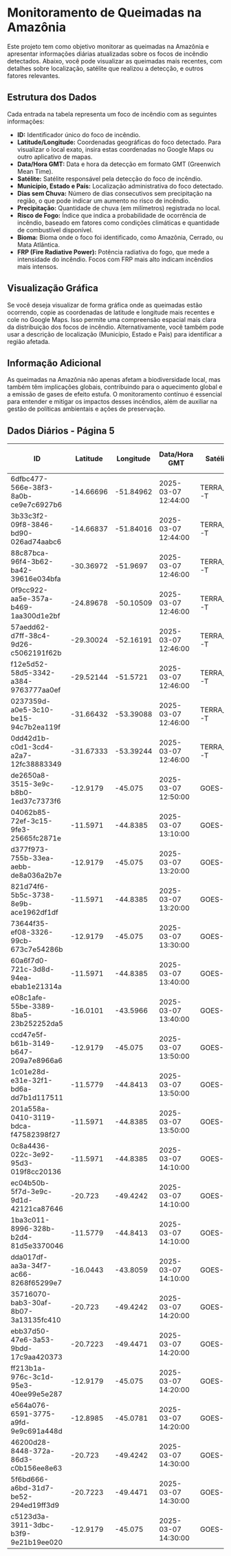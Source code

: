 # Monitoramento de Queimadas na Amazônia

Este projeto tem como objetivo monitorar as queimadas na Amazônia e apresentar informações diárias atualizadas sobre os focos de incêndio detectados. Abaixo, você pode visualizar as queimadas mais recentes, com detalhes sobre localização, satélite que realizou a detecção, e outros fatores relevantes.

## Estrutura dos Dados

Cada entrada na tabela representa um foco de incêndio com as seguintes informações:

- **ID:** Identificador único do foco de incêndio.
- **Latitude/Longitude:** Coordenadas geográficas do foco detectado. Para visualizar o local exato, insira estas coordenadas no Google Maps ou outro aplicativo de mapas.
- **Data/Hora GMT:** Data e hora da detecção em formato GMT (Greenwich Mean Time).
- **Satélite:** Satélite responsável pela detecção do foco de incêndio.
- **Município, Estado e País:** Localização administrativa do foco detectado.
- **Dias sem Chuva:** Número de dias consecutivos sem precipitação na região, o que pode indicar um aumento no risco de incêndio.
- **Precipitação:** Quantidade de chuva (em milímetros) registrada no local.
- **Risco de Fogo:** Índice que indica a probabilidade de ocorrência de incêndio, baseado em fatores como condições climáticas e quantidade de combustível disponível.
- **Bioma:** Bioma onde o foco foi identificado, como Amazônia, Cerrado, ou Mata Atlântica.
- **FRP (Fire Radiative Power):** Potência radiativa do fogo, que mede a intensidade do incêndio. Focos com FRP mais alto indicam incêndios mais intensos.

## Visualização Gráfica

Se você deseja visualizar de forma gráfica onde as queimadas estão ocorrendo, copie as coordenadas de latitude e longitude mais recentes e cole no Google Maps. Isso permite uma compreensão espacial mais clara da distribuição dos focos de incêndio. Alternativamente, você também pode usar a descrição de localização (Município, Estado e País) para identificar a região afetada.

## Informação Adicional

As queimadas na Amazônia não apenas afetam a biodiversidade local, mas também têm implicações globais, contribuindo para o aquecimento global e a emissão de gases de efeito estufa. O monitoramento contínuo é essencial para entender e mitigar os impactos desses incêndios, além de auxiliar na gestão de políticas ambientais e ações de preservação.

## Dados Diários - Página 5

| ID | Latitude | Longitude | Data/Hora GMT | Satélite | Município | Estado | País | Município ID | Estado ID | País ID | Dias sem Chuva | Precipitação | Risco de Fogo | Bioma | FRP |
|----|----------|-----------|---------------|----------|-----------|--------|------|--------------|-----------|---------|----------------|--------------|----------------|-------|-----|
| 6dfbc477-566e-38f3-8a0b-ce9e7c6927b6 | -14.66696 | -51.84962 | 2025-03-07 12:44:00 | TERRA_M-T | NOVA XAVANTINA | MATO GROSSO | Brasil | 5106257 | 51 | 33 | nan | nan | nan | Cerrado | 6.6 |
| 3b33c3f2-09f8-3846-bd90-026ad74aabc6 | -14.66837 | -51.84016 | 2025-03-07 12:44:00 | TERRA_M-T | NOVA XAVANTINA | MATO GROSSO | Brasil | 5106257 | 51 | 33 | nan | nan | nan | Cerrado | 11.2 |
| 88c87bca-96f4-3b62-ba42-39616e034bfa | -30.36972 | -51.9697 | 2025-03-07 12:46:00 | TERRA_M-T | SÃO JERÔNIMO | RIO GRANDE DO SUL | Brasil | 4318408 | 43 | 33 | nan | nan | nan | Pampa | 11.3 |
| 0f9cc922-aa5e-357a-b469-1aa300d1e2bf | -24.89678 | -50.10509 | 2025-03-07 12:46:00 | TERRA_M-T | CARAMBEÍ | PARANÁ | Brasil | 4104659 | 41 | 33 | nan | nan | nan | Mata Atlântica | 7.0 |
| 57aedd62-d7ff-38c4-9d26-c5062191f62b | -29.30024 | -52.16191 | 2025-03-07 12:46:00 | TERRA_M-T | MARQUES DE SOUZA | RIO GRANDE DO SUL | Brasil | 4312054 | 43 | 33 | nan | nan | nan | Mata Atlântica | 9.9 |
| f12e5d52-58d5-3342-a384-9763777aa0ef | -29.52144 | -51.5721 | 2025-03-07 12:46:00 | TERRA_M-T | MARATÁ | RIO GRANDE DO SUL | Brasil | 4311791 | 43 | 33 | nan | nan | nan | Mata Atlântica | 6.8 |
| 0237359d-a0e5-3c10-be15-94c7b2ea119f | -31.66432 | -53.39088 | 2025-03-07 12:46:00 | TERRA_M-T | PINHEIRO MACHADO | RIO GRANDE DO SUL | Brasil | 4314506 | 43 | 33 | nan | nan | nan | Pampa | 5.5 |
| 0dd42d1b-c0d1-3cd4-a2a7-12fc38883349 | -31.67333 | -53.39244 | 2025-03-07 12:46:00 | TERRA_M-T | PINHEIRO MACHADO | RIO GRANDE DO SUL | Brasil | 4314506 | 43 | 33 | nan | nan | nan | Pampa | 7.3 |
| de2650a8-3515-3e9c-b8b0-1ed37c7373f6 | -12.9179 | -45.075 | 2025-03-07 12:50:00 | GOES-16 | SÃO DESIDÉRIO | BAHIA | Brasil | 2928901 | 29 | 33 | nan | nan | nan | Cerrado | 92.7 |
| 04062b85-72ef-3c15-9fe3-25665fc2871e | -11.5971 | -44.8385 | 2025-03-07 13:10:00 | GOES-16 | RIACHÃO DAS NEVES | BAHIA | Brasil | 2926202 | 29 | 33 | nan | nan | nan | Cerrado | 114.3 |
| d377f973-755b-33ea-aebb-de8a036a2b7e | -12.9179 | -45.075 | 2025-03-07 13:20:00 | GOES-16 | SÃO DESIDÉRIO | BAHIA | Brasil | 2928901 | 29 | 33 | nan | nan | nan | Cerrado | 107.1 |
| 821d74f6-5b5c-3738-8e9b-ace1962df1df | -11.5971 | -44.8385 | 2025-03-07 13:20:00 | GOES-16 | RIACHÃO DAS NEVES | BAHIA | Brasil | 2926202 | 29 | 33 | nan | nan | nan | Cerrado | 112.6 |
| 73644f35-ef08-3326-99cb-673c7e54286b | -12.9179 | -45.075 | 2025-03-07 13:30:00 | GOES-16 | SÃO DESIDÉRIO | BAHIA | Brasil | 2928901 | 29 | 33 | nan | nan | nan | Cerrado | 115.2 |
| 60a6f7d0-721c-3d8d-94ea-ebab1e21314a | -11.5971 | -44.8385 | 2025-03-07 13:40:00 | GOES-16 | RIACHÃO DAS NEVES | BAHIA | Brasil | 2926202 | 29 | 33 | nan | nan | nan | Cerrado | 129.2 |
| e08c1afe-55be-3389-8ba5-23b252252da5 | -16.0101 | -43.5966 | 2025-03-07 13:40:00 | GOES-16 | CAPITÃO ENÉAS | MINAS GERAIS | Brasil | 3112703 | 31 | 33 | nan | nan | nan | Cerrado | 101.7 |
| ccd47e5f-b61b-3149-b647-209a7e8966a6 | -12.9179 | -45.075 | 2025-03-07 13:50:00 | GOES-16 | SÃO DESIDÉRIO | BAHIA | Brasil | 2928901 | 29 | 33 | nan | nan | nan | Cerrado | 103.9 |
| 1c01e28d-e31e-32f1-bd6a-dd7b1d117511 | -11.5779 | -44.8413 | 2025-03-07 13:50:00 | GOES-16 | RIACHÃO DAS NEVES | BAHIA | Brasil | 2926202 | 29 | 33 | nan | nan | nan | Cerrado | 125.1 |
| 201a558a-0410-3119-bdca-f47582398f27 | -11.5971 | -44.8385 | 2025-03-07 13:50:00 | GOES-16 | RIACHÃO DAS NEVES | BAHIA | Brasil | 2926202 | 29 | 33 | nan | nan | nan | Cerrado | 120.0 |
| 0c8a4436-022c-3e92-95d3-019f8cc20136 | -11.5971 | -44.8385 | 2025-03-07 14:10:00 | GOES-16 | RIACHÃO DAS NEVES | BAHIA | Brasil | 2926202 | 29 | 33 | nan | nan | nan | Cerrado | 141.9 |
| ec04b50b-5f7d-3e9c-9d1d-42121ca87646 | -20.723 | -49.4242 | 2025-03-07 14:10:00 | GOES-16 | IPIGUÁ | SÃO PAULO | Brasil | 3521150 | 35 | 33 | nan | nan | nan | Cerrado | 93.8 |
| 1ba3c011-8996-328b-b2d4-81d5e3370046 | -11.5779 | -44.8413 | 2025-03-07 14:10:00 | GOES-16 | RIACHÃO DAS NEVES | BAHIA | Brasil | 2926202 | 29 | 33 | nan | nan | nan | Cerrado | 115.4 |
| dda017df-aa3a-34f7-ac66-8268f65299e7 | -16.0443 | -43.8059 | 2025-03-07 14:10:00 | GOES-16 | SÃO JOÃO DA PONTE | MINAS GERAIS | Brasil | 3162401 | 31 | 33 | nan | nan | nan | Cerrado | 94.1 |
| 35716070-bab3-30af-8b07-3a13135fc410 | -20.723 | -49.4242 | 2025-03-07 14:20:00 | GOES-16 | IPIGUÁ | SÃO PAULO | Brasil | 3521150 | 35 | 33 | nan | nan | nan | Cerrado | 120.8 |
| ebb37d50-47e6-3a53-9bdd-17c9aa420373 | -20.7223 | -49.4471 | 2025-03-07 14:20:00 | GOES-16 | SÃO JOSÉ DO RIO PRETO | SÃO PAULO | Brasil | 3549805 | 35 | 33 | nan | nan | nan | Cerrado | 90.8 |
| ff213b1a-976c-3c1d-95e3-40ee99e5e287 | -12.9179 | -45.075 | 2025-03-07 14:20:00 | GOES-16 | SÃO DESIDÉRIO | BAHIA | Brasil | 2928901 | 29 | 33 | nan | nan | nan | Cerrado | 104.3 |
| e564a076-6591-3775-a9fd-9e9c691a448d | -12.8985 | -45.0781 | 2025-03-07 14:20:00 | GOES-16 | SÃO DESIDÉRIO | BAHIA | Brasil | 2928901 | 29 | 33 | nan | nan | nan | Cerrado | 92.3 |
| 46200d28-8448-372a-86d3-c0b156ee8e63 | -20.723 | -49.4242 | 2025-03-07 14:30:00 | GOES-16 | IPIGUÁ | SÃO PAULO | Brasil | 3521150 | 35 | 33 | nan | nan | nan | Cerrado | 173.4 |
| 5f6bd666-a6bd-31d7-be52-294ed19ff3d9 | -20.7223 | -49.4471 | 2025-03-07 14:30:00 | GOES-16 | SÃO JOSÉ DO RIO PRETO | SÃO PAULO | Brasil | 3549805 | 35 | 33 | nan | nan | nan | Cerrado | 117.7 |
| c5123d3a-3911-3dbc-b3f9-9e21b19ee020 | -12.9179 | -45.075 | 2025-03-07 14:30:00 | GOES-16 | SÃO DESIDÉRIO | BAHIA | Brasil | 2928901 | 29 | 33 | nan | nan | nan | Cerrado | 93.5 |


